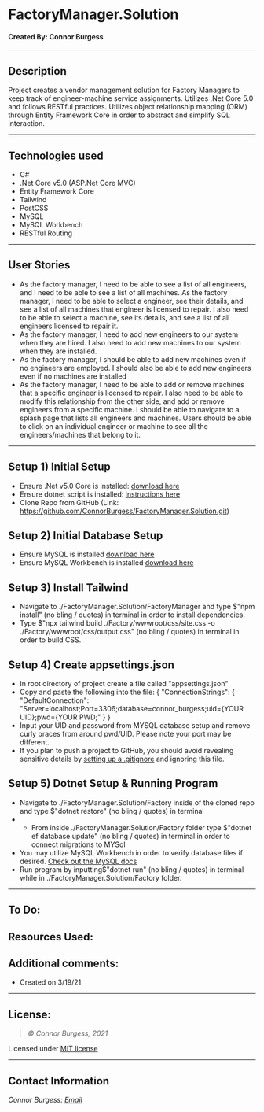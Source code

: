 # FactoryManager.Solution
#### Created By: Connor Burgess 
* * *

## Description  
Project creates a vendor management solution for Factory Managers to keep track of engineer-machine service assignments. Utilizes .Net Core 5.0 and follows RESTful practices. Utilizes object relationship mapping (ORM) through Entity Framework Core in order to abstract and simplify SQL interaction.

* * *

## Technologies used
* C#
* .Net Core v5.0 (ASP.Net Core MVC)
* Entity Framework Core
* Tailwind
* PostCSS
* MySQL
* MySQL Workbench
* RESTful Routing
* * *

## User Stories
* As the factory manager, I need to be able to see a list of all engineers, and I need to be able to see a list of all machines.
As the factory manager, I need to be able to select a engineer, see their details, and see a list of all machines that engineer is licensed to repair. I also need to be able to select a machine, see its details, and see a list of all engineers licensed to repair it.
* As the factory manager, I need to add new engineers to our system when they are hired. I also need to add new machines to our system when they are installed.
* As the factory manager, I should be able to add new machines even if no engineers are employed. I should also be able to add new engineers even if no machines are installed
* As the factory manager, I need to be able to add or remove machines that a specific engineer is licensed to repair. I also need to be able to modify this relationship from the other side, and add or remove engineers from a specific machine.
I should be able to navigate to a splash page that lists all engineers and machines. Users should be able to click on an individual engineer or machine to see all the engineers/machines that belong to it.

* * *
## Setup 1) Initial Setup
* Ensure .Net v5.0 Core is installed: [download here](https://dotnet.microsoft.com/download/dotnet/5.0)
* Ensure dotnet script is installed: [instructions here](https://github.com/filipw/dotnet-script)
* Clone Repo from GitHub (Link: https://github.com/ConnorBurgess/FactoryManager.Solution.git)

## Setup 2) Initial Database Setup
* Ensure MySQL is installed [download here](https://www.mysql.com/)
* Ensure MySQL Workbench is installed [download here](https://www.mysql.com/products/workbench/)

## Setup 3) Install Tailwind
* Navigate to ./FactoryManager.Solution/FactoryManager and type $"npm install" (no bling / quotes) in terminal in order to install dependencies.
* Type $"npx tailwind build ./Factory/wwwroot/css/site.css -o ./Factory/wwwroot/css/output.css" (no bling / quotes) in terminal in order to build CSS. 

## Setup 4) Create appsettings.json
* In root directory of project create a file called "appsettings.json"
* Copy and paste the following into the file:
{
  "ConnectionStrings": {
    "DefaultConnection": "Server=localhost;Port=3306;database=connor_burgess;uid={YOUR UID};pwd={YOUR PWD;"
  }
}
* Input your UID and password from MYSQL database setup and remove curly braces from around pwd/UID. Please note your port may be different.
* If you plan to push a project to GitHub, you should avoid revealing sensitive details by [setting up a .gitignore](https://docs.github.com/en/github/using-git/ignoring-files) and ignoring this file.

## Setup 5) Dotnet Setup & Running Program
* Navigate to ./FactoryManager.Solution/Factory inside of the cloned repo and type $"dotnet restore" (no bling / quotes) in terminal
* * From inside ./FactoryManager.Solution/Factory folder type $"dotnet ef database update" (no bling / quotes) in terminal in order to connect migrations to MYSql
* You may utilize MySQL Workbench in order to verify database files if desired. [Check out the MySQL docs](https://dev.mysql.com/doc/workbench/en/wb-sql-editor-navigator.html)
* Run program by inputting$"dotnet run" (no bling / quotes) in terminal while in ./FactoryManager.Solution/Factory folder.

* * *

## To Do:

## Resources Used:

## Additional comments:
* Created on 3/19/21  
* * *

## License:
> *&copy; Connor Burgess, 2021*

Licensed under [MIT license](https://mit-license.org/)

* * *

## Contact Information
_Connor Burgess: [Email](connorburgesscodes@gmail.com)_